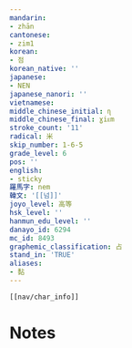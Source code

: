 ```yaml
---
mandarin:
- zhān
cantonese:
- zim1
korean:
- 점
korean_native: ''
japanese:
- NEN
japanese_nanori: ''
vietnamese:
middle_chinese_initial: ɳ
middle_chinese_final: ɣiᴇm
stroke_count: '11'
radical: 米
skip_number: 1-6-5
grade_level: 6
pos: ''
english:
- sticky
羅馬字: nem
韓文: '[[넘]]'
joyo_level: 高等
hsk_level: ''
hanmun_edu_level: ''
danayo_id: 6294
mc_id: 8493
graphemic_classification: 占
stand_in: 'TRUE'
aliases:
- 黏
---
```

```meta-bind-embed
[[nav/char_info]]
```

# Notes
